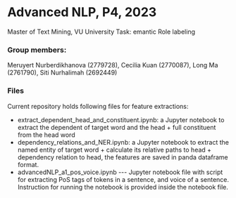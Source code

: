 # Advanced NLP, P4, 2023
Master of Text Mining, VU University
Task: emantic Role labeling

### Group members:
Meruyert Nurberdikhanova (2779728),
Cecilia Kuan (2770087),
Long Ma (2761790),
Siti Nurhalimah (2692449)

### Files
Current repository holds following files for feature extractions:
- extract_dependent_head_and_constituent.ipynb: a Jupyter notebook to extract the dependent of target word and the head + full constituent from the head word
-  dependency_relations_and_NER.ipynb: a Jupyter notebook to extract the named entity of target word + calculate its relative paths to head + dependency relation to head, the features are saved in panda dataframe format.
- advancedNLP_a1_pos_voice.ipynb --- Jupyter notebook file with script for extracting PoS tags of tokens in a sentence, and voice of a sentence. Instruction for running the notebook is provided inside the notebook file.
